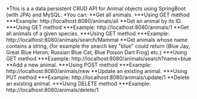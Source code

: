 *This is a a data persistent CRUD  API for Animal objects using SpringBoot (with JPA) and MySQL.
*You can:
  **Get all animals.
      ***Using GET method
      ***Example: http://localhost:8080/animals/all
  **Get an animal by its ID.
      ***Using GET method
      ***Example: http://localhost:8080/animals/1
  **Get all animals of a given species.
      ***Using GET method
      ***Example: http://localhost:8080/animals/search/Mammal
  **Get animals whose name contains a string, (for example the search key "blue" could return [Blue Jay, Great Blue Heron, Russian Blue Cat, Blue Poison Dart Frog] etc.)
      ***Using GET method
      ***Example: http://localhost:8080/animals/search?name=blue
  **Add a new animal.
      ***Using POST method
      ***Example: http://localhost:8080/animals/new
  **Update an existing animal.
      ***Using PUT method
      ***Example: http://localhost:8080/animals/update/1
  **Delete an existing animal.
      ***Using DELETE method
      ***Example: http://localhost:8080/animals/delete/1
